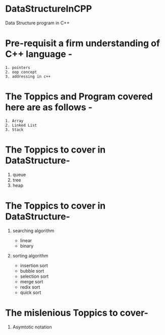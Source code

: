 # DataStructureInCPP

Data Structure program in C++



# Pre-requisit a firm understanding of C++ language -

    1. pointers 
    2. oop concept
    3. addressing in c++



# The Toppics and Program covered here are as follows -
    
    1. Array 
    2. Linked List
    3. Stack


   
# The Toppics to cover in DataStructure-

1. queue
2. tree
3. heap




# The Toppics to cover in DataStructure-

1. searching algorithm
    - linear
    - binary 
    
2. sorting algorithm
    - insertion sort 
    - bubble sort 
    - selection sort
    - merge sort
    - redix sort
    - quick sort


# The mislenious Toppics to cover-

1. Asymtotic notation




